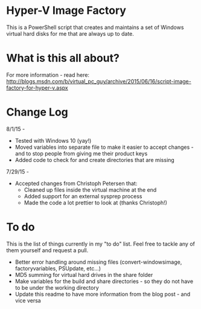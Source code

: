 # Hyper-V Image Factory #

This is a PowerShell script that creates and maintains a set of Windows virtual hard disks for me that are always up to date.  

# What is this all about? #

For more information - read here: http://blogs.msdn.com/b/virtual_pc_guy/archive/2015/06/16/script-image-factory-for-hyper-v.aspx


# Change Log #

8/1/15 -

* Tested with Windows 10 (yay!)
* Moved variables into separate file to make it easier to accept changes - and to stop people from giving me their product keys
* Added code to check for and create directories that are missing

7/29/15 -

* Accepted changes from Christoph Petersen that: 
   * Cleaned up files inside the virtual machine at the end
   * Added support for an external sysprep process
   * Made the code a lot prettier to look at (thanks Christoph!)

# To do #

This is the list of things currently in my "to do" list.  Feel free to tackle any of them yourself and request a pull.

* Better error handling around missing files (convert-windowsimage, factoryvariables, PSUpdate, etc...)
* MD5 summing for virtual hard drives in the share folder
* Make variables for the build and share directories - so they do not have to be under the working directory
* Update this readme to have more information from the blog post - and vice versa